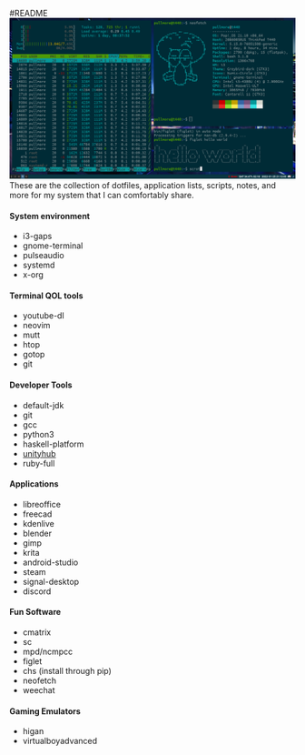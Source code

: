 #README
![desktop image](desktop-image.png "desktop")
These are the collection of dotfiles, application lists, scripts, notes, and more for my system that I can comfortably share.

#### System environment
- i3-gaps
- gnome-terminal
- pulseaudio
- systemd
- x-org

#### Terminal QOL tools
- youtube-dl
- neovim
- mutt
- htop
- gotop
- git

#### Developer Tools
- default-jdk
- git
- gcc
- python3
- haskell-platform
- [unityhub](https://docs.unity3d.com/hub/manual/InstallHub.html#install-hub-linux)
- ruby-full

#### Applications
- libreoffice
- freecad
- kdenlive
- blender
- gimp
- krita
- android-studio
- steam
- signal-desktop
- discord

#### Fun Software
- cmatrix
- sc
- mpd/ncmpcc
- figlet
- chs (install through pip) 
- neofetch
- weechat


#### Gaming Emulators
- higan
- virtualboyadvanced

